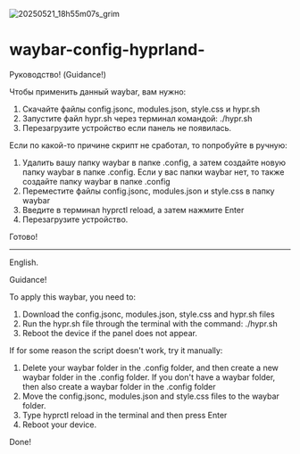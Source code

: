 ![20250521_18h55m07s_grim](https://github.com/user-attachments/assets/d694820d-cac8-4e6d-af98-22de41c40d07)
# waybar-config-hyprland-

Руководство! (Guidance!)

Чтобы применить данный waybar, вам нужно:
1) Скачайте файлы  config.jsonc, modules.json, style.css и hypr.sh
2) Запустите файл hypr.sh через терминал командой: ./hypr.sh
3) Перезагрузите устройство если панель не появилась.

Если по какой-то причине скрипт не сработал, то попробуйте в ручную:
1) Удалить вашу папку waybar в папке .config, а затем создайте новую папку waybar в папке .config. Если у вас папки waybar нет, то также создайте папку waybar в папке .config
2) Переместите файлы config.jsonc, modules.json и style.css в папку waybar
3) Введите в терминал hyprctl reload, а затем нажмите Enter
4) Перезагрузите устройство.

Готово!
______________________________________________________________________________________________________________________________________________________________________________________________________
English.

Guidance!

To apply this waybar, you need to:
1) Download the config.jsonc, modules.json, style.css and hypr.sh files
2) Run the hypr.sh file through the terminal with the command: ./hypr.sh
3) Reboot the device if the panel does not appear.

If for some reason the script doesn't work, try it manually:
1) Delete your waybar folder in the .config folder, and then create a new waybar folder in the .config folder. If you don't have a waybar folder, then also create a waybar folder in the .config folder
2) Move the config.jsonc, modules.json and style.css files to the waybar folder.
3) Type hyprctl reload in the terminal and then press Enter
4) Reboot your device.

Done!
